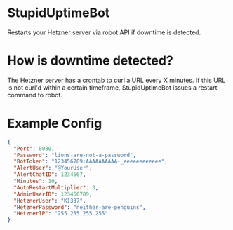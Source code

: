 # StupidUptimeBot

Restarts your Hetzner server via robot API if downtime is detected. 

# How is downtime detected?

The Hetzner server has a crontab to curl a URL every X minutes. If this URL is not curl'd within a certain timeframe, StupidUptimeBot issues a restart command to robot.

# Example Config

```json
{
  "Port": 8080,
  "Password": "lions-are-not-a-password",
  "BotToken": "123456789:AAAAAAAAAA-_eeeeeeeeeeee",
  "AlertUser": "@YourUser",
  "AlertChatID": 1234567,
  "Minutes": 10,
  "AutoRestartMultiplier": 3,
  "AdminUserID": 123456789,
  "HetznerUser": "K1337",
  "HetznerPassword": "neither-are-penguins",
  "HetznerIP": "255.255.255.255"
}
```
